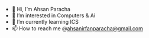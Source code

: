 - 👋 Hi, I’m Ahsan Paracha
- 👀 I’m interested in Computers & Ai
- 🌱 I’m currently learning ICS
- 📫 How to reach me @ahsanirfanparacha@gmail.com

<!---
iamahsanirfan/iamahsanirfan is a ✨ special ✨ repository because its `README.md` (this file) appears on your GitHub profile.
You can click the Preview link to take a look at your changes.
--->
